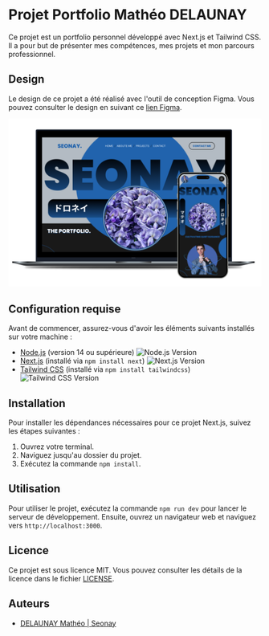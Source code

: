 # Projet Portfolio Mathéo DELAUNAY

Ce projet est un portfolio personnel développé avec Next.js et Tailwind CSS. Il a pour but de présenter mes compétences, mes projets et mon parcours professionnel.

## Design

Le design de ce projet a été réalisé avec l'outil de conception Figma. Vous pouvez consulter le design en suivant ce [lien Figma](https://www.figma.com/file/3lcIF4YhdHIJ9JTkOYvJXX/PortfolioV5?type=design&node-id=0%3A1&mode=design&t=bqOMRL55ZGcv8vrc-1).

![Aperçu du design](./public//preview/Cover.png)



## Configuration requise

Avant de commencer, assurez-vous d'avoir les éléments suivants installés sur votre machine :

- [Node.js](https://nodejs.org/) (version 14 ou supérieure) ![Node.js Version](https://img.shields.io/badge/Node.js-v14%2B-green)
- [Next.js](https://nextjs.org/) (installé via `npm install next`) ![Next.js Version](https://img.shields.io/badge/Next.js-v13.5.6-blue) 
- [Tailwind CSS](https://tailwindcss.com/) (installé via `npm install tailwindcss`) ![Tailwind CSS Version](https://img.shields.io/badge/Tailwind%20CSS-v3.3.5-blue)

## Installation

Pour installer les dépendances nécessaires pour ce projet Next.js, suivez les étapes suivantes :

1. Ouvrez votre terminal.
2. Naviguez jusqu'au dossier du projet.
3. Exécutez la commande `npm install`.

## Utilisation

Pour utiliser le projet, exécutez la commande `npm run dev` pour lancer le serveur de développement. Ensuite, ouvrez un navigateur web et naviguez vers `http://localhost:3000`.

## Licence

Ce projet est sous licence MIT. Vous pouvez consulter les détails de la licence dans le fichier [LICENSE](LICENSE).

## Auteurs

- [DELAUNAY Mathéo | Seonay](https://www.linkedin.com/in/math%C3%A9o-delaunay/)
